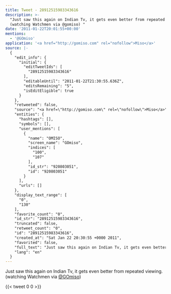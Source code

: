 ```yaml
---
title: Tweet - 28912515983343616
description: >-
  "Just saw this again on Indian Tv, it gets even better from repeated viewing.
  (watching Watchmen via @gomiso) "
date: '2011-01-22T20:01:55+00:00'
mentions:
  - '@GOmiso'
application: '<a href="http://gomiso.com" rel="nofollow">Miso</a>'
source: |-
  {
    "edit_info": {
      "initial": {
        "editTweetIds": [
          "28912515983343616"
        ],
        "editableUntil": "2011-01-22T21:30:55.636Z",
        "editsRemaining": "5",
        "isEditEligible": true
      }
    },
    "retweeted": false,
    "source": "<a href=\"http://gomiso.com\" rel=\"nofollow\">Miso</a>",
    "entities": {
      "hashtags": [],
      "symbols": [],
      "user_mentions": [
        {
          "name": "OMISO",
          "screen_name": "GOmiso",
          "indices": [
            "100",
            "107"
          ],
          "id_str": "920803051",
          "id": "920803051"
        }
      ],
      "urls": []
    },
    "display_text_range": [
      "0",
      "130"
    ],
    "favorite_count": "0",
    "id_str": "28912515983343616",
    "truncated": false,
    "retweet_count": "0",
    "id": "28912515983343616",
    "created_at": "Sat Jan 22 20:30:55 +0000 2011",
    "favorited": false,
    "full_text": "Just saw this again on Indian Tv, it gets even better from repeated viewing. (watching Watchmen via @gomiso) http://miso.io/bzBss2",
    "lang": "en"
  }
---
```

Just saw this again on Indian Tv, it gets even better from repeated viewing. (watching Watchmen via [@GOmiso](https://twitter.com/@GOmiso)) 
    
{{< tweet 0 0 >}}
    
